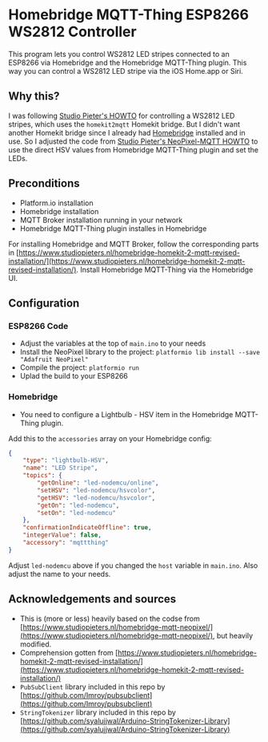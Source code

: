 # Homebridge MQTT-Thing ESP8266 WS2812 Controller

This program lets you control WS2812 LED stripes connected to an ESP8266 via Homebridge and the Homebridge MQTT-Thing plugin. This way you can control a WS2812 LED stripe via the iOS Home.app or Siri.

## Why this?

I was following [Studio Pieter's HOWTO](https://www.studiopieters.nl/homebridge-homekit-2-mqtt-revised-installation/) for controlling a WS2812 LED stripes, which uses the `homekit2mqtt` Homekit bridge. But I didn't want another Homekit bridge since I already had [Homebridge](https://homebridge.io) installed and in use. So I adjusted the code from [Studio Pieter's NeoPixel-MQTT HOWTO](https://www.studiopieters.nl/homebridge-mqtt-neopixel/) to use the direct HSV values from Homebridge MQTT-Thing plugin and set the LEDs.

## Preconditions

* Platform.io installation
* Homebridge installation
* MQTT Broker installation running in your network
* Homebridge MQTT-Thing plugin installes in Homebridge

For installing Homebridge and MQTT Broker, follow the corresponding parts in [https://www.studiopieters.nl/homebridge-homekit-2-mqtt-revised-installation/](https://www.studiopieters.nl/homebridge-homekit-2-mqtt-revised-installation/). Install Homebridge MQTT-Thing via the Homebridge UI.

## Configuration

### ESP8266 Code

* Adjust the variables at the top of `main.ino` to your needs
* Install the NeoPixel library to the project: `platformio lib install --save "Adafruit NeoPixel"`
* Compile the project: `platformio run`
* Uplad the build to your ESP8266

### Homebridge

* You need to configure a Lightbulb - HSV item in the Homebridge MQTT-Thing plugin.

Add this to the `accessories` array on your Homebridge config:

``` json
{
    "type": "lightbulb-HSV",
    "name": "LED Stripe",
    "topics": {
        "getOnline": "led-nodemcu/online",
        "setHSV": "led-nodemcu/hsvcolor",
        "getHSV": "led-nodemcu/hsvcolor",
        "getOn": "led-nodemcu",
        "setOn": "led-nodemcu"
    },
    "confirmationIndicateOffline": true,
    "integerValue": false,
    "accessory": "mqttthing"
}
```

Adjust `led-nodemcu` above if you changed the `host` variable in `main.ino`. Also adjust the name to your needs.

## Acknowledgements and sources

* This is (more or less) heavily based on the codse from [https://www.studiopieters.nl/homebridge-mqtt-neopixel/](https://www.studiopieters.nl/homebridge-mqtt-neopixel/), but heavily modified.
* Comprehension gotten from [https://www.studiopieters.nl/homebridge-homekit-2-mqtt-revised-installation/](https://www.studiopieters.nl/homebridge-homekit-2-mqtt-revised-installation/)
* `PubSubClient` library included in this repo by [https://github.com/Imroy/pubsubclient](https://github.com/Imroy/pubsubclient)
* `StringTokenizer` library included in this repo by [https://github.com/syalujjwal/Arduino-StringTokenizer-Library](https://github.com/syalujjwal/Arduino-StringTokenizer-Library)